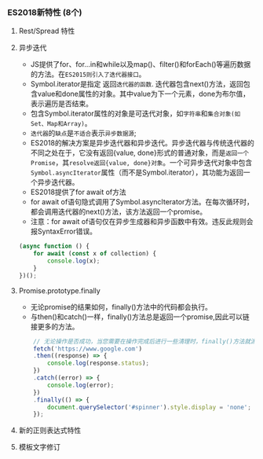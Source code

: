 ### ES2018新特性 (8个)

1. Rest/Spread 特性

2. 异步迭代
    * JS提供了for、for…in和while以及map()、filter()和forEach()等遍历数据的方法。在`ES2015则引入了迭代器接口`。
    * Symbol.iterator是指定 返回`迭代器的函数`. 迭代器包含next()方法，返回包含value和done属性的对象。其中value为下一个元素，done为布尔值，表示遍历是否结束。
    * 包含Symbol.iterator属性的对象是可迭代对象，如`字符串`和`集合对象(如Set、Map和Array)`。
    * `迭代器`的`缺点`是`不适合`表示`异步数据源`;
    * ES2018的解决方案是异步迭代器和异步迭代。异步迭代器与传统迭代器的不同之处在于，它没有返回{value, done}形式的普通对象，而是`返回一个Promise`，其`resolve返回{value, done}对象`。一个可异步迭代对象中包含`Symbol.asyncIterator`属性（而不是Symbol.iterator），其功能为返回一个异步迭代器。
    * ES2018提供了for await of方法
    * for await of语句隐式调用了Symbol.asyncIterator方法。在每次循环时，都会调用迭代器的next()方法，该方法返回一个promise。
    * 注意：for await of语句仅在异步生成器和异步函数中有效。违反此规则会报SyntaxError错误。
    ```js
    (async function () {
        for await (const x of collection) {
            console.log(x);
        }
    })();
    ```
3. Promise.prototype.finally
    * 无论promise的结果如何，finally()方法中的代码都会执行。
    * 与then()和catch()一样，finally()方法总是返回一个promise,因此可以链接更多的方法。
   
    ```js
        // 无论操作是否成功，当您需要在操作完成后进行一些清理时，finally()方法就派上用场了。在这段代码中，finally()方法在请求数据之后隐藏loading，无论请求是否成功。
        fetch('https://www.google.com')
        .then((response) => {
            console.log(response.status);
        })
        .catch((error) => { 
            console.log(error);
        })
        .finally(() => { 
            document.querySelector('#spinner').style.display = 'none';
        });

    ```
4. 新的正则表达式特性

5. 模板文字修订
